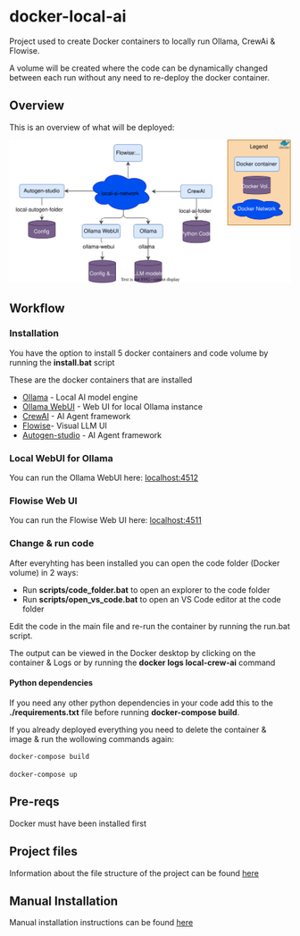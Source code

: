 # docker-local-ai

Project used to create Docker containers to locally run Ollama, CrewAi & Flowise.

A volume will be created where the code can be dynamically changed between each run without any need to re-deploy the docker container.

## Overview

This is an overview of what will be deployed:

![overview-image](docs/images/overview.svg)

## Workflow

### Installation

You have the option to install 5 docker containers and code volume by running the **install.bat** script

These are the docker containers that are installed

- [Ollama](https://ollama.com/) - Local AI model engine
- [Ollama WebUI](https://github.com/open-webui/open-webui) - Web UI for local Ollama instance
- [CrewAI](https://www.crewai.com/) - AI Agent framework
- [Flowise](https://flowiseai.com/)- Visual LLM UI
- [Autogen-studio](https://autogen-studio.com/) - AI Agent framework

### Local WebUI for Ollama

You can run the Ollama WebUI here: [localhost:4512](http://localhost:4512)

### Flowise Web UI

You can run the Flowise Web UI here: [localhost:4511](http://localhost:4511)

### Change & run code

After everyhting has been installed you can open the code folder (Docker volume) in 2 ways:

- Run **scripts/code_folder.bat** to open an explorer to the code folder
- Run **scripts/open_vs_code.bat** to open an VS Code editor at the code folder

Edit the code in the main file and re-run the container by running the run.bat script.

The output can be viewed in the Docker desktop by clicking on the container & Logs or by running the **docker logs local-crew-ai** command

#### Python dependencies

If you need any other python dependencies in your code add this to the **./requirements.txt** file before running **docker-compose build**.

If you already deployed everything you need to delete the container & image & run the wollowing commands again:

```
docker-compose build

docker-compose up
```

## Pre-reqs

Docker must have been installed first

## Project files

Information about the file structure of the project can be found [here](docs/files.md)

## Manual Installation

Manual installation instructions can be found [here](docs/local-ai-install.md)

